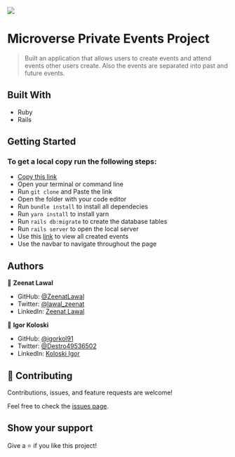 ![](https://img.shields.io/badge/Microverse-blueviolet)

# Microverse Private Events Project

> Built an application that allows users to create events and attend events other users create. Also the events are separated into past and future events.

## Built With

- Ruby
- Rails

## Getting Started
### To get a local copy run the following steps:

- [Copy this link](git@github.com:ZeenatLawal/Private-Events.git)
- Open your terminal or command line
- Run `git clone` and Paste the link
- Open the folder with your code editor
- Run `bundle install` to install all dependecies
- Run `yarn install` to install yarn
- Run `rails db:migrate` to create the database tables
- Run `rails server` to open the local server
- Use this [link](http://localhost:3000) to view all created events
- Use the navbar to navigate throughout the page

## Authors

👤 **Zeenat Lawal**

- GitHub: [@ZeenatLawal](https://github.com/ZeenatLawal)
- Twitter: [@lawal_zeenat](https://twitter.com/lawal_zeenat)
- LinkedIn: [Zeenat Lawal](https://www.linkedin.com/in/zeenatlawal/)

👤 **Igor Koloski**

- GitHub: [@igorkol91](https://github.com/igorkol91)
- Twitter: [@Destro49536502](https://twitter.com/Destro49536502)
- LinkedIn: [Koloski Igor](https://www.linkedin.com/in/igor-koloski-a754aa208/)


## 🤝 Contributing

Contributions, issues, and feature requests are welcome!

Feel free to check the [issues page](https://github.com/ZeenatLawal/Private-Events/issues).

## Show your support

Give a ⭐️ if you like this project!



